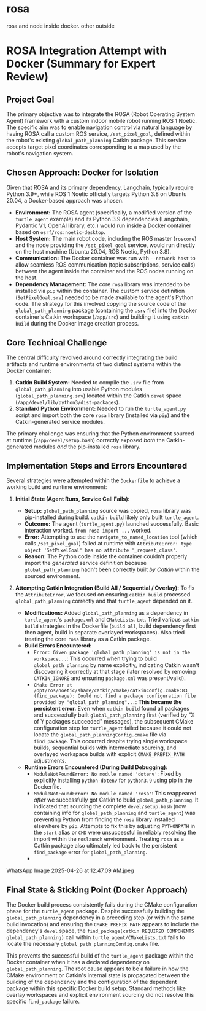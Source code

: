 # rosa
rosa and node inside docker. other outside
# ROSA Integration Attempt with Docker (Summary for Expert Review)

## Project Goal

The primary objective was to integrate the ROSA (Robot Operating System Agent) framework with a custom indoor mobile robot running ROS 1 Noetic. The specific aim was to enable navigation control via natural language by having ROSA call a custom ROS service, `/set_pixel_goal`, defined within the robot's existing `global_path_planning` Catkin package. This service accepts target pixel coordinates corresponding to a map used by the robot's navigation system.

## Chosen Approach: Docker for Isolation

Given that ROSA and its primary dependency, Langchain, typically require Python 3.9+, while ROS 1 Noetic officially targets Python 3.8 on Ubuntu 20.04, a Docker-based approach was chosen.

*   **Environment:** The ROSA agent (specifically, a modified version of the `turtle_agent` example) and its Python 3.9 dependencies (Langchain, Pydantic V1, OpenAI library, etc.) would run inside a Docker container based on `osrf/ros:noetic-desktop`.
*   **Host System:** The main robot code, including the ROS master (`roscore`) and the node providing the `/set_pixel_goal` service, would run directly on the host machine (Ubuntu 20.04, ROS Noetic, Python 3.8).
*   **Communication:** The Docker container was run with `--network host` to allow seamless ROS communication (topic subscriptions, service calls) between the agent inside the container and the ROS nodes running on the host.
*   **Dependency Management:** The core `rosa` library was intended to be installed via `pip` within the container. The custom service definition (`SetPixelGoal.srv`) needed to be made available to the agent's Python code. The strategy for this involved copying the source code of the `global_path_planning` package (containing the `.srv` file) into the Docker container's Catkin workspace (`/app/src`) and building it using `catkin build` during the Docker image creation process.

## Core Technical Challenge

The central difficulty revolved around correctly integrating the build artifacts and runtime environments of two distinct systems within the Docker container:

1.  **Catkin Build System:** Needed to compile the `.srv` file from `global_path_planning` into usable Python modules (`global_path_planning.srv`) located within the Catkin `devel` space (`/app/devel/lib/python3/dist-packages`).
2.  **Standard Python Environment:** Needed to run the `turtle_agent.py` script and import both the core `rosa` library (installed via `pip`) and the Catkin-generated service modules.

The primary challenge was ensuring that the Python environment sourced at runtime (`/app/devel/setup.bash`) correctly exposed *both* the Catkin-generated modules *and* the pip-installed `rosa` library.

## Implementation Steps and Errors Encountered

Several strategies were attempted within the `Dockerfile` to achieve a working build and runtime environment:

1.  **Initial State (Agent Runs, Service Call Fails):**
    *   **Setup:** `global_path_planning` source was copied, `rosa` library was pip-installed during build. `catkin build` likely only built `turtle_agent`.
    *   **Outcome:** The agent (`turtle_agent.py`) launched successfully. Basic interaction worked. `from rosa import ...` worked.
    *   **Error:** Attempting to use the `navigate_to_named_location` tool (which calls `/set_pixel_goal`) failed at runtime with `AttributeError: type object 'SetPixelGoal' has no attribute '_request_class'`.
    *   **Reason:** The Python code inside the container couldn't properly import the *generated* service definition because `global_path_planning` hadn't been correctly built *by Catkin* within the sourced environment.

2.  **Attempting Catkin Integration (Build All / Sequential / Overlay):** To fix the `AttributeError`, we focused on ensuring `catkin build` processed `global_path_planning` correctly and that `turtle_agent` depended on it.
    *   **Modifications:** Added `global_path_planning` as a dependency in `turtle_agent`'s `package.xml` and `CMakeLists.txt`. Tried various `catkin build` strategies in the Dockerfile (`build all`, build dependency first then agent, build in separate overlayed workspaces). Also tried treating the core `rosa` library as a Catkin package.
    *   **Build Errors Encountered:**
        *   `Error: Given package 'global_path_planning' is not in the workspace...`: This occurred when trying to build `global_path_planning` by name explicitly, indicating Catkin wasn't discovering it correctly at that stage (later resolved by removing `CATKIN_IGNORE` and ensuring `package.xml` was present/valid).
        *   `CMake Error at /opt/ros/noetic/share/catkin/cmake/catkinConfig.cmake:83 (find_package): Could not find a package configuration file provided by "global_path_planning"...`: **This became the persistent error.** Even when `catkin build` found all packages and successfully built `global_path_planning` first (verified by "X of Y packages succeeded" messages), the subsequent CMake configuration step for `turtle_agent` failed because it could not locate the `global_path_planningConfig.cmake` file via `find_package`. This occurred despite trying single workspace builds, sequential builds with intermediate sourcing, and overlayed workspace builds with explicit `CMAKE_PREFIX_PATH` adjustments.
    *   **Runtime Errors Encountered (During Build Debugging):**
        *   `ModuleNotFoundError: No module named 'dotenv'`: Fixed by explicitly installing `python-dotenv` for `python3.9` using pip in the Dockerfile.
        *   `ModuleNotFoundError: No module named 'rosa'`: This reappeared *after* we successfully got Catkin to build `global_path_planning`. It indicated that sourcing the complete `devel/setup.bash` (now containing info for `global_path_planning` and `turtle_agent`) was preventing Python from finding the `rosa` library installed elsewhere by `pip`. Attempts to fix this by adjusting `PYTHONPATH` in the `start` alias or `CMD` were unsuccessful in reliably resolving the import within the `roslaunch` environment. Treating `rosa` as a Catkin package also ultimately led back to the persistent `find_package` error for `global_path_planning`.
        *   
WhatsApp Image 2025-04-26 at 12.47.09 AM.jpeg


## Final State & Sticking Point (Docker Approach)

The Docker build process consistently fails during the CMake configuration phase for the `turtle_agent` package. Despite successfully building the `global_path_planning` dependency in a preceding step (or within the same build invocation) and ensuring the `CMAKE_PREFIX_PATH` appears to include the dependency's `devel` space, the `find_package(catkin REQUIRED COMPONENTS global_path_planning)` call within `turtle_agent/CMakeLists.txt` fails to locate the necessary `global_path_planningConfig.cmake` file.

This prevents the successful build of the `turtle_agent` package within the Docker container when it has a declared dependency on `global_path_planning`. The root cause appears to be a failure in how the CMake environment or Catkin's internal state is propagated between the building of the dependency and the configuration of the dependent package within this specific Docker build setup. Standard methods like overlay workspaces and explicit environment sourcing did not resolve this specific `find_package` failure.
